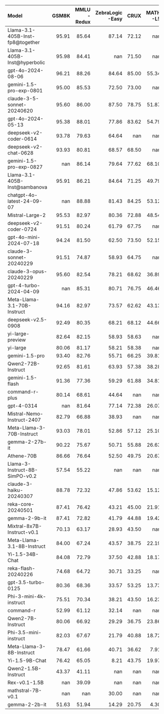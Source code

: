 | Model                            |   GSM8K |   MMLU<br/>-Redux |   ZebraLogic<br/>-Easy |   CRUX |   MATH<br/>-L5 |
|:---------------------------------|--------:|------------------:|-----------------------:|-------:|---------------:|
| Llama-3.1-405B-Inst-fp8@together |   95.91 |             85.64 |                  87.14 |  72.12 |         nan    |
| Llama-3.1-405B-Inst@hyperbolic   |   95.98 |             84.41 |                 nan    |  71.50 |         nan    |
| gpt-4o-2024-08-06                |   96.21 |             88.26 |                  84.64 |  85.00 |          55.34 |
| gemini-1.5-pro-exp-0801          |   95.00 |             85.53 |                  72.50 |  73.00 |         nan    |
| claude-3-5-sonnet-20240620       |   95.60 |             86.00 |                  87.50 |  78.75 |          51.87 |
| gpt-4o-2024-05-13                |   95.38 |             88.01 |                  77.86 |  83.62 |          54.79 |
| deepseek-v2-coder-0614           |   93.78 |             79.63 |                  64.64 | nan    |         nan    |
| deepseek-v2-chat-0628            |   93.93 |             80.81 |                  68.57 |  68.50 |         nan    |
| gemini-1.5-pro-exp-0827          |  nan    |             86.14 |                  79.64 |  77.62 |          68.10 |
| Llama-3.1-405B-Inst@sambanova    |   95.91 |             86.21 |                  84.64 |  71.25 |          49.79 |
| chatgpt-4o-latest-24-09-07       |  nan    |             88.88 |                  81.43 |  84.25 |          53.12 |
| Mistral-Large-2                  |   95.53 |             82.97 |                  80.36 |  72.88 |          48.54 |
| deepseek-v2-coder-0724           |   91.51 |             80.24 |                  61.79 |  67.75 |         nan    |
| gpt-4o-mini-2024-07-18           |   94.24 |             81.50 |                  62.50 |  73.50 |          52.15 |
| claude-3-sonnet-20240229         |   91.51 |             74.87 |                  58.93 |  64.75 |         nan    |
| claude-3-opus-20240229           |   95.60 |             82.54 |                  78.21 |  68.62 |          36.89 |
| gpt-4-turbo-2024-04-09           |  nan    |             85.31 |                  80.71 |  76.75 |          46.46 |
| Meta-Llama-3.1-70B-Instruct      |   94.16 |             82.97 |                  73.57 |  62.62 |          43.13 |
| deepseek-v2.5-0908               |   92.49 |             80.35 |                  68.21 |  68.12 |          44.66 |
| yi-large-preview                 |   82.64 |             82.15 |                  58.93 |  58.63 |         nan    |
| yi-large                         |   80.06 |             81.17 |                  58.21 |  58.38 |         nan    |
| gemini-1.5-pro                   |   93.40 |             82.76 |                  55.71 |  66.25 |          39.81 |
| Qwen2-72B-Instruct               |   92.65 |             81.61 |                  63.93 |  57.38 |          38.28 |
| gemini-1.5-flash                 |   91.36 |             77.36 |                  59.29 |  61.88 |          34.81 |
| command-r-plus                   |   80.14 |             68.61 |                  44.64 | nan    |         nan    |
| gpt-4-0314                       |  nan    |             81.64 |                  77.14 |  72.38 |          26.07 |
| Mistral-Nemo-Instruct-2407       |   82.79 |             66.88 |                  38.93 | nan    |         nan    |
| Meta-Llama-3-70B-Instruct        |   93.03 |             78.01 |                  52.86 |  57.12 |          25.10 |
| gemma-2-27b-it                   |   90.22 |             75.67 |                  50.71 |  55.88 |          26.63 |
| Athene-70B                       |   86.66 |             76.64 |                  52.50 |  49.75 |          20.67 |
| Llama-3-Instruct-8B-SimPO-v0.2   |   57.54 |             55.22 |                 nan    | nan    |         nan    |
| claude-3-haiku-20240307          |   88.78 |             72.32 |                  47.86 |  53.62 |          15.12 |
| reka-core-20240501               |   87.41 |             76.42 |                  43.21 |  45.00 |          21.91 |
| gemma-2-9b-it                    |   87.41 |             72.82 |                  41.79 |  44.88 |          19.42 |
| Mixtral-8x7B-Instruct-v0.1       |   70.13 |             63.17 |                  28.93 |  43.50 |         nan    |
| Meta-Llama-3.1-8B-Instruct       |   84.00 |             67.24 |                  43.57 |  38.75 |          22.19 |
| Yi-1.5-34B-Chat                  |   84.08 |             72.79 |                  37.50 |  42.88 |          18.17 |
| reka-flash-20240226              |   74.68 |             64.72 |                  30.71 |  33.25 |         nan    |
| gpt-3.5-turbo-0125               |   80.36 |             68.36 |                  33.57 |  53.25 |          13.73 |
| Phi-3-mini-4k-instruct           |   75.51 |             70.34 |                  38.21 |  43.50 |          16.23 |
| command-r                        |   52.99 |             61.12 |                  32.14 | nan    |         nan    |
| Qwen2-7B-Instruct                |   80.06 |             66.92 |                  29.29 |  36.75 |          23.86 |
| Phi-3.5-mini-instruct            |   82.03 |             67.67 |                  21.79 |  40.88 |          18.72 |
| Meta-Llama-3-8B-Instruct         |   78.47 |             61.66 |                  40.71 |  36.62 |           7.91 |
| Yi-1.5-9B-Chat                   |   76.42 |             65.05 |                   8.21 |  43.75 |          19.97 |
| Qwen2-1.5B-Instruct              |   43.37 |             41.11 |                 nan    | nan    |         nan    |
| Rex-v0.1-1.5B                    |  nan    |             39.09 |                 nan    | nan    |         nan    |
| mathstral-7B-v0.1                |  nan    |            nan    |                  30.00 | nan    |         nan    |
| gemma-2-2b-it                    |   51.63 |             51.94 |                  14.29 |  20.75 |           4.30 |